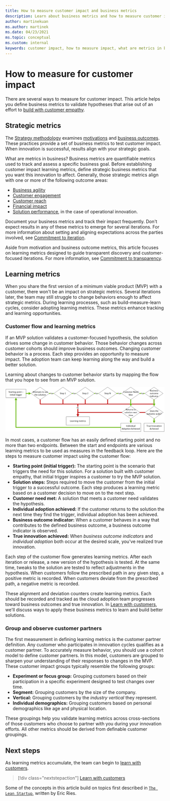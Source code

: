 ```yaml
---
title: How to measure customer impact and business metrics
description: Learn about business metrics and how to measure customer impact and strategic metric goals. Establish learning metrics to measure customer behavior and adoption.
author: martinekuan
ms.author: martinek
ms.date: 04/23/2021
ms.topic: conceptual
ms.custom: internal
keywords: customer impact, how to measure impact, what are metrics in business, business metrics, learning metrics
---
```


# How to measure for customer impact

There are several ways to measure for customer impact. This article helps you define business metrics to validate hypotheses that arise out of an effort to [build with customer empathy](./build.md).

## Strategic metrics

The [Strategy methodology](../../strategy/index.md) examines [motivations](../../strategy/motivations.md) and [business outcomes](../../strategy/business-outcomes/index.md). These practices provide a set of business metrics to test customer impact. When innovation is successful, results align with your strategic goals.

What are metrics in business? Business metrics are quantifiable metrics used to track and assess a specific business goal. Before establishing customer impact learning metrics, define strategic business metrics that you want this innovation to affect. Generally, those strategic metrics align with one or more of the following outcome areas:

- [Business agility](../../strategy/business-outcomes/agility-outcomes.md)
- [Customer engagement](../../strategy/business-outcomes/engagement-outcomes.md)
- [Customer reach](../../strategy/business-outcomes/reach-outcomes.md)
- [Financial impact](../../strategy/business-outcomes/fiscal-outcomes.md)
- [Solution performance](../../strategy/business-outcomes/fiscal-outcomes.md), in the case of operational innovation.

Document your business metrics and track their impact frequently. Don't expect results in any of these metrics to emerge for several iterations. For more information about setting and aligning expectations across the parties involved, see [Commitment to iteration](./index.md#commitment-to-iteration).

Aside from motivation and business outcome metrics, this article focuses on learning metrics designed to guide transparent discovery and customer-focused iterations. For more information, see [Commitment to transparency](./index.md#commitment-to-transparency).

## Learning metrics

When you share the first version of a minimum viable product (MVP) with a customer, there won't be an impact on strategic metrics. Several iterations later, the team may still struggle to change behaviors enough to affect strategic metrics. During learning processes, such as build-measure-learn cycles, consider adopting learning metrics. These metrics enhance tracking and learning opportunities.

### Customer flow and learning metrics

If an MVP solution validates a customer-focused hypothesis, the solution drives some change in customer behavior. Those behavior changes across customer cohorts should improve business outcomes. Changing customer behavior is a process. Each step provides an opportunity to measure impact. The adoption team can keep learning along the way and build a better solution.

Learning about changes to customer behavior starts by mapping the flow that you hope to see from an MVP solution.

![Customer flow used to determine learning metrics](../../_images/innovate/customer-flow-learning-metrics.png)

In most cases, a customer flow has an easily defined starting point and no more than two endpoints. Between the start and endpoints are various learning metrics to be used as measures in the feedback loop. Here are the steps to measure customer impact using the customer flow:

- **Starting point (initial trigger):** The starting point is the scenario that triggers the need for this solution. For a solution built with customer empathy, that initial trigger inspires a customer to try the MVP solution.
- **Solution steps:** Steps required to move the customer from the initial trigger to a successful outcome. Each step produces a learning metric based on a customer decision to move on to the next step.
- **Customer need met:** A solution that meets a customer need validates the hypothesis.
- **Individual adoption achieved:** If the customer returns to the solution the next time they find the trigger, individual adoption has been achieved.
- **Business outcome indicator:** When a customer behaves in a way that contributes to the defined business outcome, a business outcome indicator is observed.
- **True innovation achieved:** When *business outcome indicators* and *individual adoption* both occur at the desired scale, you've realized true innovation.

Each step of the customer flow generates learning metrics. After each iteration or release, a new version of the hypothesis is tested. At the same time, tweaks to the solution are tested to reflect adjustments in the hypothesis. When customers follow the prescribed path in any given step, a positive metric is recorded. When customers deviate from the prescribed path, a negative metric is recorded.

These alignment and deviation counters create learning metrics. Each should be recorded and tracked as the cloud adoption team progresses toward business outcomes and true innovation. In [Learn with customers](./learn.md), we'll discuss ways to apply these business metrics to learn and build better solutions.

### Group and observe customer partners

The first measurement in defining learning metrics is the customer partner definition. Any customer who participates in innovation cycles qualifies as a customer partner. To accurately measure behavior, you should use a cohort model to define customer partners. In this model, customers are grouped to sharpen your understanding of their responses to changes in the MVP. These customer impact groups typically resemble the following groups:

- **Experiment or focus group:** Grouping customers based on their participation in a specific experiment designed to test changes over time.
- **Segment:** Grouping customers by the size of the company.
- **Vertical:** Grouping customers by the *industry vertical* they represent.
- **Individual demographics:** Grouping customers based on personal demographics like age and physical location.

These groupings help you validate learning metrics across cross-sections of those customers who choose to partner with you during your innovation efforts. All other metrics should be derived from definable customer groupings.

## Next steps

As learning metrics accumulate, the team can begin to [learn with customers](./learn.md).

> [!div class="nextstepaction"]
> [Learn with customers](./learn.md)

Some of the concepts in this article build on topics first described in [`The Lean Startup`](http://theleanstartup.com/book), written by Eric Ries.
